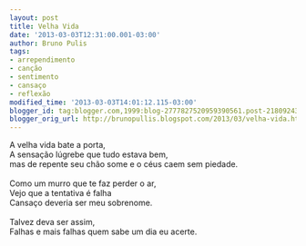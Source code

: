 ```yaml
---
layout: post
title: Velha Vida
date: '2013-03-03T12:31:00.001-03:00'
author: Bruno Pulis
tags:
- arrependimento
- canção
- sentimento
- cansaço
- reflexão
modified_time: '2013-03-03T14:01:12.115-03:00'
blogger_id: tag:blogger.com,1999:blog-2777827520959390561.post-2180924383845523037
blogger_orig_url: http://brunopullis.blogspot.com/2013/03/velha-vida.html
---
```


A velha vida bate a porta,<br />A sensação lúgrebe que tudo estava bem,<br />mas de repente seu chão some e o céus caem sem piedade.<br /><br />Como um murro que te faz perder o ar,<br />Vejo que a tentativa é falha<br />Cansaço deveria ser meu sobrenome.<br /><br />Talvez deva ser assim,<br />Falhas e mais falhas quem sabe um dia eu acerte.<br /><br /><br />